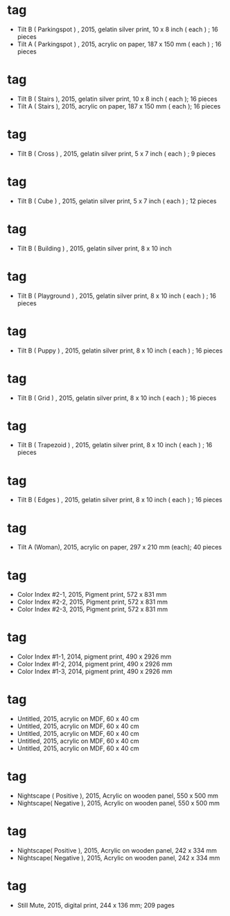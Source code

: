 # tag
- Tilt B ( Parkingspot ) , 2015, gelatin silver print, 10 x 8 inch ( each ) ; 16 pieces 
- Tilt A ( Parkingspot ) , 2015, acrylic on paper, 187 x 150 mm ( each ) ; 16 pieces 

# tag
- Tilt B ( Stairs ), 2015, gelatin silver print, 10 x 8 inch ( each ); 16 pieces  
- Tilt A ( Stairs ), 2015, acrylic on paper, 187 x 150 mm ( each ); 16 pieces

# tag
- Tilt B ( Cross ) , 2015, gelatin silver print, 5 x 7 inch ( each ) ; 9 pieces 

# tag
- Tilt B ( Cube ) , 2015, gelatin silver print, 5 x 7 inch ( each ) ; 12 pieces 

# tag
- Tilt B ( Building ) , 2015, gelatin silver print, 8 x 10 inch 

# tag
- Tilt B ( Playground ) , 2015, gelatin silver print, 8 x 10 inch ( each ) ; 16 pieces 

# tag
- Tilt B ( Puppy ) , 2015, gelatin silver print, 8 x 10 inch ( each ) ; 16 pieces 

# tag
- Tilt B ( Grid ) , 2015, gelatin silver print, 8 x 10 inch ( each ) ; 16 pieces 

# tag
- Tilt B ( Trapezoid ) , 2015, gelatin silver print, 8 x 10 inch ( each ) ; 16 pieces 

# tag
- Tilt B ( Edges ) , 2015, gelatin silver print, 8 x 10 inch ( each ) ; 16 pieces 

# tag
- Tilt A (Woman), 2015, acrylic on paper, 297 x 210 mm (each); 40 pieces 

# tag
- Color Index #2-1, 2015, Pigment print, 572 x 831 mm 
- Color Index #2-2, 2015, Pigment print, 572 x 831 mm 
- Color Index #2-3, 2015, Pigment print, 572 x 831 mm 

# tag
- Color Index #1-1, 2014, pigment print, 490 x 2926 mm 
- Color Index #1-2, 2014, pigment print, 490 x 2926 mm 
- Color Index #1-3, 2014, pigment print, 490 x 2926 mm 

# tag
- Untitled, 2015, acrylic on MDF, 60 x 40 cm 
- Untitled, 2015, acrylic on MDF, 60 x 40 cm 
- Untitled, 2015, acrylic on MDF, 60 x 40 cm 
- Untitled, 2015, acrylic on MDF, 60 x 40 cm 
- Untitled, 2015, acrylic on MDF, 60 x 40 cm 

# tag
- Nightscape ( Positive ), 2015, Acrylic on wooden panel, 550 x 500 mm 
- Nightscape( Negative ), 2015, Acrylic on wooden panel, 550 x 500 mm 

# tag
- Nightscape( Positive ), 2015, Acrylic on wooden panel, 242 x 334 mm 
- Nightscape( Negative ), 2015, Acrylic on wooden panel, 242 x 334 mm
 
# tag
- Still Mute, 2015, digital print, 244 x 136 mm; 209 pages
